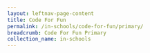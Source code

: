 ```yaml
---
layout: leftnav-page-content
title: Code For Fun
permalink: /in-schools/code-for-fun/primary/
breadcrumb: Code For Fun Primary
collection_name: in-schools
---
```

